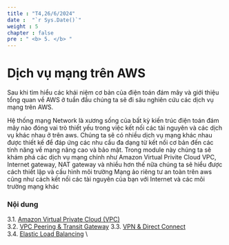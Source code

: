```yaml
---
title : "T4,26/6/2024"
date :  "`r Sys.Date()`" 
weight : 5
chapter : false
pre : " <b> 5. </b> "
---
```


# Dịch vụ mạng trên AWS

Sau khi tìm hiểu các khái niệm cơ bản của điện toán đám mây và giới thiệu tổng quan về AWS ở tuần đầu chúng ta sẽ đi sâu nghiên cứu các dịch vụ mạng trên AWS.

Hệ thống mạng Network là xương sống của bất kỳ kiến trúc điện toán đám mây nào đóng vai trò thiết yếu trong việc kết nối các tài nguyên và các dịch vụ khác nhau ở trên aws. Chúng ta sẽ có nhiều dịch vụ mạng khác nhau được thiết kế để đáp ứng các nhu cầu đa dạng từ kết nối cơ bản đến các tính năng về mạng nâng cao và bảo mật. Trong module này chúng ta sẽ khám phá các dịch vụ mạng chính như Amazon Virtual Privite Cloud VPC, Internet gateway, NAT gateway và nhiều hơn thế nữa chúng ta sẽ hiểu được cách thiết lập và cấu hình môi trường Mạng ảo riêng tư an toàn trên aws cũng như cách kết nối các tài nguyên của bạn với Internet và các môi trường mạng khác

### Nội dung
3.1. [Amazon Virtual Private Cloud (VPC)](5.1-VPC/) \
3.2. [VPC Peering & Transit Gateway](5.2-VPCPeering_TransitGateway/) 
3.3. [VPN & Direct Connect](5.3-VPC_DirectConnect/) \
3.4. [Elastic Load Balancing](5.4-ElasticLoadBalancing/) \
